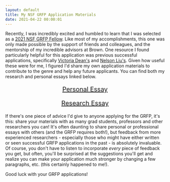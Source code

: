 ```yaml
---
layout: default
title: My NSF GRFP Application Materials
date: 2021-04-22 00:00:01
---
```


Recently, I was incredibly excited and humbled to learn that I was selected as a [2021 NSF GRFP Fellow](https://www.nsfgrfp.org/). Like most of my accomplishments, this one was only made possible by the support of friends and colleagues, and the mentorship of my incredible advisors at Brown. One resource I found particularly helpful for this application was previous successful applications, specifically [Victoria Dean's](https://vdean.github.io/) and [Nelson Liu's](https://blog.nelsonliu.me/2020/10/13/nsf-grfp-materials/). Given how useful these were for me, I figured I'd share my own application materials to contribute to the genre and help any future applicants. You can find both my research and personal essays linked below.

<div style="text-align: center"> 

<a href="/assets/pdf/GRFP_personal.pdf"> <p style="font-size:20px"> Personal Essay </p> </a>
<a href="/assets/pdf/GRFP_research.pdf"> <p style="font-size:20px"> Research Essay </p> </a>

</div>

If there's one piece of advice I'd give to anyone applying for the GRFP, it's this: share your materials with as many grad students, professors and other researchers you can! It's often daunting to share personal or professional essays with others (and the GRFP requires both!), but feedback from more experienced researchers - especially those who might have either written or seen successful GRFP applications in the past - is absolutely invaluable. Of course, you don't have to listen to incorporate *every* piece of feedback you get, but often, you'll be surprised at the suggestions you'll get and realize you can make your application much stronger by changing a few paragraphs, etc. (this certainly happened to me!).

Good luck with your GRFP applications!